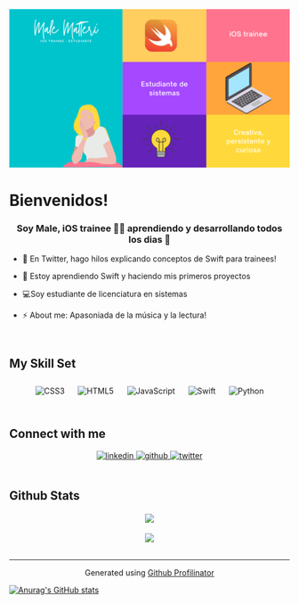 
<img src="https://github.com/MaleMatteri/MaleMatteri/blob/main/Dise%C3%B1o%20sin%20t%C3%ADtulo.png" alt="presentationBanner">
  

# Bienvenidos!  
  

### <div align="center"> Soy Male, iOS trainee 👩‍💻 aprendiendo y desarrollando todos los dias 🚀</div>  
  

- 🔭 En Twitter, hago hilos explicando conceptos de Swift para trainees!  
  

- 🌱 Estoy aprendiendo Swift y haciendo mis primeros proyectos  
  

- 💻Soy estudiante de licenciatura en sistemas  
  

- ⚡ About me: Apasoniada de la música y la lectura!  
  

<br/>  


## My Skill Set  
<div align="center">  
<img style="margin: 10px" src="https://profilinator.rishav.dev/skills-assets/css3-original-wordmark.svg" alt="CSS3" height="50" />  
<img style="margin: 10px" src="https://profilinator.rishav.dev/skills-assets/html5-original-wordmark.svg" alt="HTML5" height="50" />  
<img style="margin: 10px" src="https://profilinator.rishav.dev/skills-assets/javascript-original.svg" alt="JavaScript" height="50" />  
<img style="margin: 10px" src="https://profilinator.rishav.dev/skills-assets/swift-original-wordmark.svg" alt="Swift" height="50" />  
<img style="margin: 10px" src="https://profilinator.rishav.dev/skills-assets/python-original.svg" alt="Python" height="50" />  
</div>  

<br/>  


## Connect with me  
<div align="center">
<a href="https://linkedin.com/in/Malena Julieta Matteri" target="_blank">
<img src=https://img.shields.io/badge/linkedin-%231E77B5.svg?&style=for-the-badge&logo=linkedin&logoColor=white alt=linkedin style="margin-bottom: 5px;" />
</a>
<a href="https://github.com/MaleMatteri" target="_blank">
<img src=https://img.shields.io/badge/github-%2324292e.svg?&style=for-the-badge&logo=github&logoColor=white alt=github style="margin-bottom: 5px;" />
</a>
<a href="https://twitter.com/MlaeMatteri" target="_blank">
<img src=https://img.shields.io/badge/twitter-%2300acee.svg?&style=for-the-badge&logo=twitter&logoColor=white alt=twitter style="margin-bottom: 5px;" />
</a>  
</div>  
  

<br/>  


## Github Stats  
<div align="center"><img src="https://github-readme-stats.vercel.app/api?username=MaleMatteri&show_icons=true&count_private=true&hide_border=true" align="center" /></div>  

<br/>  

<div align="center">
<img src="https://komarev.com/ghpvc/?username=rishavanand&&style=flat-square" align="center" />
</div>  

<br />

----
<div align="center">Generated using <a href="https://profilinator.rishav.dev/" target="_blank">Github Profilinator</a></div>

[![Anurag's GitHub stats](https://github-readme-stats.vercel.app/api?username=MaleMatteri)](https://github.com/anuraghazra/github-readme-stats)

